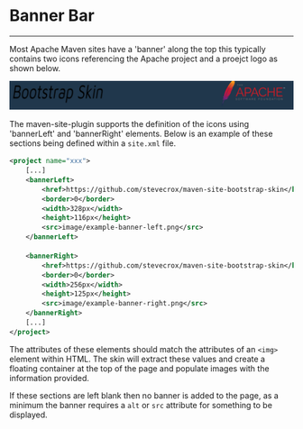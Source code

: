# Banner Bar
<hr/>
Most Apache Maven sites have a 'banner' along the top this typically contains two icons referencing the Apache project and a proejct logo as shown below.

![](bannerbar.png)

The maven-site-plugin supports the definition of the icons using 'bannerLeft' and 'bannerRight' elements. Below is an example of these sections being defined within a `site.xml` file.

```xml
<project name="xxx">
    [...]
    <bannerLeft>
        <href>https://github.com/stevecrox/maven-site-bootstrap-skin</href>
        <border>0</border>
        <width>328px</width>
        <height>116px</height>
        <src>image/example-banner-left.png</src>
    </bannerLeft>

    <bannerRight>
        <href>https://github.com/stevecrox/maven-site-bootstrap-skin</href>
        <border>0</border>
        <width>256px</width>
        <height>125px</height>
        <src>image/example-banner-right.png</src>
    </bannerRight>
    [...]
</project>
```

The attributes of these elements should match the attributes of an `<img>` element within HTML. The skin will extract these values and create a floating container at the top of the page and populate images with the information provided. 

If these sections are left blank then no banner is added to the page, as a minimum the banner requires a `alt` or `src` attribute for something to be displayed. 